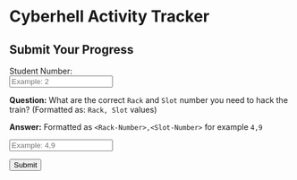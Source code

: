 
# Cyberhell Activity Tracker

## Submit Your Progress


<div class="progress">

Student Number:  
<input type="text" id="student-number" placeholder="Example: 2" required>  

**Question:** What are the correct `Rack` and `Slot` number you need to hack the train? (Formatted as: `Rack, Slot` values)

**Answer:** Formatted as `<Rack-Number>,<Slot-Number>` for example `4,9`

<input type="text" id="answer" placeholder="Example: 4,9" required>  

<br>

<button onclick="submitProgress()" class="fancy-button">Submit</button>



<script>
    
function submitProgress() {
    const studentNumber = document.getElementById("student-number").value;
    const answer = document.getElementById("answer").value;
    const chapter = "10";

    const number = Number(studentNumber.trim());

    if (number == "" ) {
        alert("❌ Student Number filed is empty. \nPlease provide your STUDENT-NUMBER");
        return;
    }

    if (isNaN(number) || number < 2 || number > 999 ) {
        alert("❌ Invalid Student Number, enter a number between 2 and 999 in the STUDENT-NUMBER field.");
        return;
    }

    // Send Data to FastAPI (Without the Answer)
    fetch("http://192.168.253.138:8000/submit-10", { 
        method: "POST",
        headers: { "Content-Type": "application/json" },
        body: JSON.stringify({
            "student_number": studentNumber, 
            "chapter": chapter,
            "answer": answer
        })
    })
    .then(response => {
        if (!response.ok) {
            // If error from server, parse the JSON error
            return response.json().then(data => { 
                throw new Error(data.detail); // detail is the field FastAPI uses for errors
            });
        }
        return response.json();
    })
    .then(data => alert(data.message)) // Success
    .catch(error => alert(error.message)); // Error
    
}
</script>

</div>